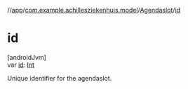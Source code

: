 //[app](../../../index.md)/[com.example.achillesziekenhuis.model](../index.md)/[Agendaslot](index.md)/[id](id.md)

# id

[androidJvm]\
var [id](id.md): [Int](https://kotlinlang.org/api/latest/jvm/stdlib/kotlin/-int/index.html)

Unique identifier for the agendaslot.
